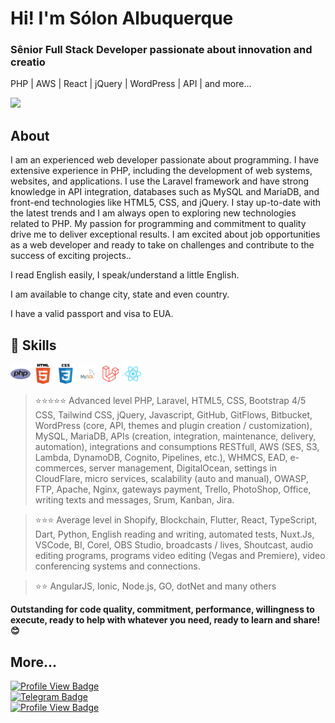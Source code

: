 
# Hi! I'm Sólon Albuquerque
### Sênior Full Stack Developer passionate about innovation and creatio
PHP | AWS | React | jQuery | WordPress | API | and more...

<img src ="https://github-readme-streak-stats.herokuapp.com?user=solonalbuquerque&theme=darcula&hide_border=true&background=FFFFFF00">

## About
I am an experienced web developer passionate about programming. I have extensive experience in PHP, including the development of web systems, websites, and applications. I use the Laravel framework and have strong knowledge in API integration, databases such as MySQL and MariaDB, and front-end technologies like HTML5, CSS, and jQuery. I stay up-to-date with the latest trends and I am always open to exploring new technologies related to PHP. My passion for programming and commitment to quality drive me to deliver exceptional results. I am excited about job opportunities as a web developer and ready to take on challenges and contribute to the success of exciting projects..

I read English easily, I speak/understand a little English.

I am available to change city, state and even country.

I have a valid passport and visa to EUA.


## 🚀 Skills

<code><img height="32" src="https://raw.githubusercontent.com/github/explore/80688e429a7d4ef2fca1e82350fe8e3517d3494d/topics/php/php.png" alt="PHP"/></code>
<code><img height="32" src="https://raw.githubusercontent.com/github/explore/80688e429a7d4ef2fca1e82350fe8e3517d3494d/topics/html/html.png" alt="HTML5"/></code>
<code><img height="32" src="https://raw.githubusercontent.com/github/explore/80688e429a7d4ef2fca1e82350fe8e3517d3494d/topics/css/css.png" alt="CSS"/></code>
<code><img height="32" src="https://raw.githubusercontent.com/github/explore/80688e429a7d4ef2fca1e82350fe8e3517d3494d/topics/mysql/mysql.png" alt="MySQL"/></code>
<code><img height="32" src="https://raw.githubusercontent.com/github/explore/80688e429a7d4ef2fca1e82350fe8e3517d3494d/topics/laravel/laravel.png" alt="MySQL"/></code>
<code><img height="32" src="https://raw.githubusercontent.com/github/explore/80688e429a7d4ef2fca1e82350fe8e3517d3494d/topics/react/react.png" alt="MySQL"/></code>

> ⭐⭐⭐⭐⭐ Advanced level PHP, Laravel, HTML5, CSS, Bootstrap 4/5 CSS, Tailwind CSS, jQuery, Javascript, GitHub, GitFlows, Bitbucket, WordPress (core, API, themes and plugin creation / customization), MySQL, MariaDB, APIs (creation, integration, maintenance, delivery, automation), integrations and consumptions RESTfull, AWS (SES, S3, Lambda, DynamoDB, Cognito, Pipelines, etc.), WHMCS, EAD, e-commerces, server management, DigitalOcean, settings in CloudFlare, micro services, scalability (auto and manual), OWASP, FTP, Apache, Nginx, gateways payment, Trello, PhotoShop, Office, writing texts and messages, Srum, Kanban, Jira.

> ⭐⭐⭐ Average level in Shopify, Blockchain, Flutter, React, TypeScript, Dart, Python, English reading and writing, automated tests, Nuxt.Js, VSCode, BI, Corel, OBS Studio, broadcasts / lives, Shoutcast, audio editing programs, programs video editing (Vegas and Premiere), video conferencing systems and connections.

> ⭐⭐ AngularJS, Ionic, Node.js, GO, dotNet and many others

**Outstanding for code quality, commitment, performance, willingness to execute, ready to help with whatever you need, ready to learn and share! 😊**

## More...

<a href="https://linkedin.com/in/solonalbuquerque/">
  <img src="https://img.shields.io/badge/Linkedin-informational?style=for-the-badge&logo=linkedin&logoColor=white&color=blue" alt="Profile View Badge"/>
</a>
<br>
<a href="https://t.me/solonag">
  <img src="https://img.shields.io/badge/Telegram-informational?style=for-the-badge&logo=telegram&logoColor=white" alt="Telegram Badge"/>
</a>
<br>
<a href="https://github.com/solonalbuquerque">
  <img src="https://komarev.com/ghpvc/?username=solonalbuquerque&style=for-the-badge&color=orange" alt="Profile View Badge"/>
</a>
